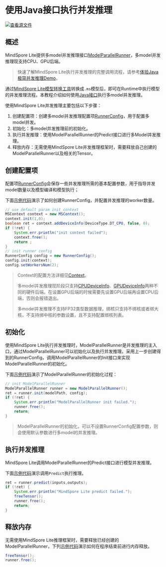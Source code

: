 # 使用Java接口执行并发推理

[![查看源文件](https://mindspore-website.obs.cn-north-4.myhuaweicloud.com/website-images/r1.9/resource/_static/logo_source.png)](https://gitee.com/mindspore/docs/blob/r1.9/docs/lite/docs/source_zh_cn/use/runtime_server_inference_java.md)

## 概述

MindSpore Lite提供多model并发推理接口[ModelParallelRunner](https://www.mindspore.cn/lite/api/zh-CN/r1.9/api_java/model_parallel_runner.html)，多model并发推理现支持CPU、GPU后端。

> 快速了解MindSpore Lite执行并发推理的完整调用流程，请参考[体验Java极简并发推理Demo](https://www.mindspore.cn/lite/docs/zh-CN/r1.9/quick_start/quick_start_server_inference_java.html)。

通过[MindSpore Lite模型转换工具](https://www.mindspore.cn/lite/docs/zh-CN/r1.9/use/converter_tool.html)转换成`.ms`模型后，即可在Runtime中执行模型的并发推理流程。本教程介绍如何使用[Java接口](https://www.mindspore.cn/lite/api/zh-CN/r1.9/api_java/class_list.html)执行多model并发推理。

使用MindSpore Lite并发推理主要包括以下步骤：

1. 创建配置项：创建多model并发推理配置项[RunnerConfig](https://www.mindspore.cn/lite/api/zh-CN/r1.9/api_java/runner_config.html)，用于配置多model并发。
2. 初始化：多model并发推理前的初始化。
3. 执行并发推理：使用ModelParallelRunner的Predict接口进行多Model并发推理。
4. 释放内存：无需使用MindSpore Lite并发推理框架时，需要释放自己创建的ModelParallelRunner以及相关的Tensor。

## 创建配置项

配置项[RunnerConfig](https://www.mindspore.cn/lite/api/zh-CN/r1.9/api_java/runner_config.html)会保存一些并发推理所需的基本配置参数，用于指导并发model数量以及模型编译和模型执行；

下面[示例代码](https://gitee.com/mindspore/mindspore/blob/r1.9/mindspore/lite/examples/quick_start_server_inference_java/src/main/java/com/mindspore/lite/demo/Main.java#L83)演示了如何创建RunnerConfig，并配置并发推理的worker数量。

```java
// use default param init context
MSContext context = new MSContext();
context.init(1,0);
boolean ret = context.addDeviceInfo(DeviceType.DT_CPU, false, 0);
if (!ret) {
    System.err.println("init context failed");
    context.free();
    return ;
}
// init runner config
RunnerConfig config = new RunnerConfig();
config.init(context);
config.setWorkersNum(2);
```

> Context的配置方法详细见[Context](https://www.mindspore.cn/lite/docs/zh-CN/r1.9/use/runtime_java.html#创建配置上下文)。
>
> 多model并发推理现阶段只支持[CPUDeviceInfo](https://www.mindspore.cn/lite/api/zh-CN/r1.9/api_java/mscontext.html#devicetype)、[GPUDeviceInfo](https://www.mindspore.cn/lite/api/zh-CN/r1.9/api_java/mscontext.html#devicetype)两种不同的硬件后端。在设置GPU后端的时候需要先设置GPU后端再设置CPU后端，否则会报错退出。
>
> 多model并发推理不支持FP32类型数据推理，绑核只支持不绑核或者绑大核，不支持绑中核的参数设置，且不支持配置绑核列表。

## 初始化

使用MindSpore Lite执行并发推理时，ModelParallelRunner是并发推理的主入口，通过ModelParallelRunner可以初始化以及执行并发推理。采用上一步创建得到的RunnerConfig，调用ModelParallelRunner的Init接口来实现ModelParallelRunner的初始化。

下面[示例代码](https://gitee.com/mindspore/mindspore/blob/r1.9/mindspore/lite/examples/quick_start_server_inference_java/src/main/java/com/mindspore/lite/demo/Main.java#L99)演示了ModelParallelRunner的初始化过程：

```java
// init ModelParallelRunner
ModelParallelRunner runner = new ModelParallelRunner();
ret = runner.init(modelPath, config);
if (!ret) {
    System.err.println("ModelParallelRunner init failed.");
    runner.free();
    return;
}
```

> ModelParallelRunner的初始化，可以不设置RunnerConfig配置参数，则会使用默认参数进行多model的并发推理。

## 执行并发推理

MindSpore Lite调用ModelParallelRunner的Predict接口进行模型并发推理。

下面[示例代码](https://gitee.com/mindspore/mindspore/blob/r1.9/mindspore/lite/examples/quick_start_server_inference_java/src/main/java/com/mindspore/lite/demo/Main.java#L125)演示调用`Predict`执行推理。

```java
ret = runner.predict(inputs,outputs);
if (!ret) {
    System.err.println("MindSpore Lite predict failed.");
    freeTensor();
    runner.free();
    return;
}
```

## 释放内存

无需使用MindSpore Lite推理框架时，需要释放已经创建的ModelParallelRunner，下列[示例代码](https://gitee.com/mindspore/mindspore/blob/r1.9/mindspore/lite/examples/quick_start_server_inference_java/src/main/java/com/mindspore/lite/demo/Main.java#L133)演示如何在程序结束前进行内存释放。

```java
freeTensor();
runner.free();
```
